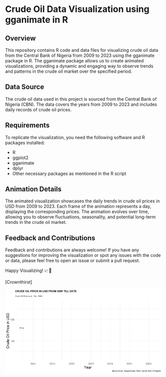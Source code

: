 
# Crude Oil Data Visualization using gganimate in R
## Overview
This repository contains R code and data files for visualizing crude oil data from the Central Bank of Nigeria from 2009 to 2023 using the gganimate package in R. The gganimate package allows us to create animated visualizations, providing a dynamic and engaging way to observe trends and patterns in the crude oil market over the specified period.

## Data Source
The crude oil data used in this project is sourced from the Central Bank of Nigeria (CBN). The data covers the years from 2009 to 2023 and includes daily records of crude oil prices.

## Requirements
To replicate the visualization, you need the following software and R packages installed:

* R 
* ggplot2
* gganimate
* dplyr 
* Other necessary packages as mentioned in the R script

## Animation Details

The animated visualization showcases the daily trends in crude oil prices in USD from 2009 to 2023. Each frame of the animation represents a day, displaying the corresponding prices. The animation evolves over time, allowing you to observe fluctuations, seasonality, and potential long-term trends in the crude oil market.


## Feedback and Contributions
Feedback and contributions are always welcome! If you have any suggestions for improving the visualization or spot any issues with the code or data, please feel free to open an issue or submit a pull request.

Happy Visualizing! 📈🎉

[Crownthirst]

![me](https://github.com/Crownthirst/crudeoil/blob/main/crude.gif)
